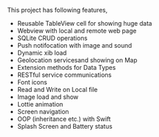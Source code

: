 This project has following features, 
- Reusable TableView cell for showing huge data 
- Webview with local and remote web page
- SQLite CRUD operations
- Push notifocation with image and sound
- Dynamic xib load
- Geolocation servicesand showing on Map
- Extension methods for Data Types
- RESTful service communications
- Font icons
- Read and Write on Local file
- Image load and show
- Lottie animation
- Screen navigation
- OOP (inheritance etc.) with Swift
- Splash Screen and Battery status
